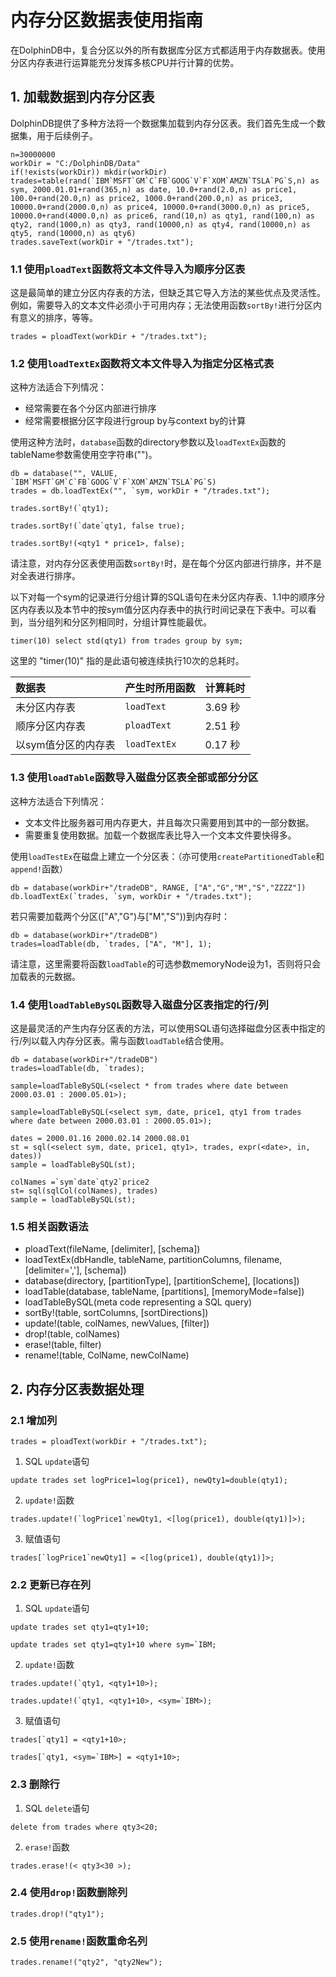 # 内存分区数据表使用指南

在DolphinDB中，复合分区以外的所有数据库分区方式都适用于内存数据表。使用分区内存表进行运算能充分发挥多核CPU并行计算的优势。

## 1. 加载数据到内存分区表

DolphinDB提供了多种方法将一个数据集加载到内存分区表。我们首先生成一个数据集，用于后续例子。

```
n=30000000
workDir = "C:/DolphinDB/Data"
if(!exists(workDir)) mkdir(workDir)
trades=table(rand(`IBM`MSFT`GM`C`FB`GOOG`V`F`XOM`AMZN`TSLA`PG`S,n) as sym, 2000.01.01+rand(365,n) as date, 10.0+rand(2.0,n) as price1, 100.0+rand(20.0,n) as price2, 1000.0+rand(200.0,n) as price3, 10000.0+rand(2000.0,n) as price4, 10000.0+rand(3000.0,n) as price5, 10000.0+rand(4000.0,n) as price6, rand(10,n) as qty1, rand(100,n) as qty2, rand(1000,n) as qty3, rand(10000,n) as qty4, rand(10000,n) as qty5, rand(10000,n) as qty6)
trades.saveText(workDir + "/trades.txt");
```

### 1.1 使用`ploadText`函数将文本文件导入为顺序分区表

这是最简单的建立分区内存表的方法，但缺乏其它导入方法的某些优点及灵活性。例如，需要导入的文本文件必须小于可用内存；无法使用函数`sortBy!`进行分区内有意义的排序，等等。

```
trades = ploadText(workDir + "/trades.txt");
```

### 1.2 使用`loadTextEx`函数将文本文件导入为指定分区格式表

这种方法适合下列情况：

* 经常需要在各个分区内部进行排序
* 经常需要根据分区字段进行group by与context by的计算

使用这种方法时，`database`函数的directory参数以及`loadTextEx`函数的tableName参数需使用空字符串("")。

```
db = database("", VALUE, `IBM`MSFT`GM`C`FB`GOOG`V`F`XOM`AMZN`TSLA`PG`S)
trades = db.loadTextEx("", `sym, workDir + "/trades.txt");

trades.sortBy!(`qty1);

trades.sortBy!(`date`qty1, false true);

trades.sortBy!(<qty1 * price1>, false);
```

请注意，对内存分区表使用函数`sortBy!`时，是在每个分区内部进行排序，并不是对全表进行排序。

以下对每一个sym的记录进行分组计算的SQL语句在未分区内存表、1.1中的顺序分区内存表以及本节中的按sym值分区内存表中的执行时间记录在下表中。可以看到，当分组列和分区列相同时，分组计算性能最优。

```
timer(10) select std(qty1) from trades group by sym;
```

这里的 "timer(10)" 指的是此语句被连续执行10次的总耗时。

| 数据表        | 产生时所用函数  | 计算耗时  |
|:-------------|:------------|:-------|
| 未分区内存表    | `loadText` | 3.69 秒 |
| 顺序分区内存表 | `ploadText` | 2.51 秒 |
| 以sym值分区的内存表 | `loadTextEx` |  0.17 秒 |

### 1.3 使用`loadTable`函数导入磁盘分区表全部或部分分区

这种方法适合下列情况：

* 文本文件比服务器可用内存更大，并且每次只需要用到其中的一部分数据。
* 需要重复使用数据。加载一个数据库表比导入一个文本文件要快得多。

使用`loadTestEx`在磁盘上建立一个分区表：（亦可使用`createPartitionedTable`和`append!`函数）
```
db = database(workDir+"/tradeDB", RANGE, ["A","G","M","S","ZZZZ"])
db.loadTextEx(`trades, `sym, workDir + "/trades.txt");
```

若只需要加载两个分区(["A","G")与["M","S"))到内存时：

```
db = database(workDir+"/tradeDB")
trades=loadTable(db, `trades, ["A", "M"], 1);
```

请注意，这里需要将函数`loadTable`的可选参数memoryNode设为1，否则将只会加载表的元数据。

### 1.4 使用`loadTableBySQL`函数导入磁盘分区表指定的行/列

这是最灵活的产生内存分区表的方法，可以使用SQL语句选择磁盘分区表中指定的行/列以载入内存分区表。需与函数`loadTable`结合使用。

```
db = database(workDir+"/tradeDB")
trades=loadTable(db, `trades);

sample=loadTableBySQL(<select * from trades where date between 2000.03.01 : 2000.05.01>);

sample=loadTableBySQL(<select sym, date, price1, qty1 from trades where date between 2000.03.01 : 2000.05.01>);

dates = 2000.01.16 2000.02.14 2000.08.01
st = sql(<select sym, date, price1, qty1>, trades, expr(<date>, in, dates))
sample = loadTableBySQL(st);

colNames =`sym`date`qty2`price2
st= sql(sqlCol(colNames), trades)
sample = loadTableBySQL(st);
```

### 1.5 相关函数语法

* ploadText(fileName, [delimiter], [schema])
* loadTextEx(dbHandle, tableName, partitionColumns, filename, [delimiter=','], [schema])
* database(directory, [partitionType], [partitionScheme], [locations])
* loadTable(database, tableName, [partitions], [memoryMode=false])
* loadTableBySQL(meta code representing a SQL query)
* sortBy!(table, sortColumns, [sortDirections])
* update!(table, colNames, newValues, [filter])
* drop!(table, colNames)
* erase!(table, filter)
* rename!(table, ColName, newColName)

## 2. 内存分区表数据处理

### 2.1 增加列

```
trades = ploadText(workDir + "/trades.txt");
```
1. SQL `update`语句

```
update trades set logPrice1=log(price1), newQty1=double(qty1);

```
2. `update!`函数

```
trades.update!(`logPrice1`newQty1, <[log(price1), double(qty1)]>);

```
3. 赋值语句

```
trades[`logPrice1`newQty1] = <[log(price1), double(qty1)]>;
```

### 2.2 更新已存在列

1. SQL `update`语句

```
update trades set qty1=qty1+10;

update trades set qty1=qty1+10 where sym=`IBM;
```

2. `update!`函数

```
trades.update!(`qty1, <qty1+10>);

trades.update!(`qty1, <qty1+10>, <sym=`IBM>);
```

3. 赋值语句

```
trades[`qty1] = <qty1+10>;

trades[`qty1, <sym=`IBM>] = <qty1+10>;
```

### 2.3 删除行

1. SQL `delete`语句

```
delete from trades where qty3<20;
```

2. `erase!`函数

```
trades.erase!(< qty3<30 >);
```

### 2.4 使用`drop!`函数删除列

```
trades.drop!("qty1");
```

### 2.5 使用`rename!`函数重命名列

```
trades.rename!("qty2", "qty2New");
```
